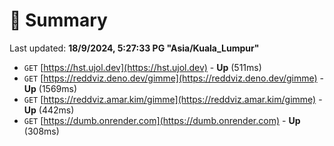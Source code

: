 # 📖 Summary
Last updated: **18/9/2024, 5:27:33 PG "Asia/Kuala_Lumpur"**

- `GET` [https://hst.ujol.dev](https://hst.ujol.dev) - **Up** (511ms)
- `GET` [https://reddviz.deno.dev/gimme](https://reddviz.deno.dev/gimme) - **Up** (1569ms)
- `GET` [https://reddviz.amar.kim/gimme](https://reddviz.amar.kim/gimme) - **Up** (442ms)
- `GET` [https://dumb.onrender.com](https://dumb.onrender.com) - **Up** (308ms)
